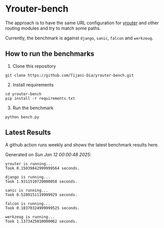 # Yrouter-bench

The approach is to have the same URL configuration for [yrouter](https://github.com/Tijani-Dia/yrouter) and other routing modules and try to match some paths.

Currently, the benchmark is against `django`, `sanic`, `falcon` and `werkzeug`.

## How to run the benchmarks

1. Clone this repository

```shell
git clone https://github.com/Tijani-Dia/yrouter-bench.git
```

2. Install requirements

```shell
cd yrouter-bench
pip install -r requirements.txt
```

3. Run the benchmark

```shell
python bench.py
```

## Latest Results

A github action runs weekly and shows the latest benchmark results here.

Generated on *Sun Jan 12 00:00:48 2025*:

```shell
yrouter is running...
Took 0.15039842999999564 seconds.

django is running...
Took 1.9311510720000058 seconds.

sanic is running...
Took 0.5289151119999929 seconds.

falcon is running...
Took 0.10370324999999525 seconds.

werkzeug is running...
Took 1.1373425010000062 seconds.

```